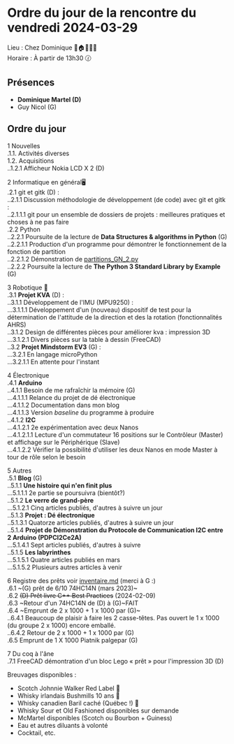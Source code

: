 # Ordre du jour de la rencontre du vendredi 2024-03-29

Lieu :    Chez Dominique  🎄🏠🌳🌲🌵    
Horaire : À partir de 13h30 🕜  
## Présences
* **Dominique Martel (D)**  
* Guy Nicol (G)  

## Ordre du jour
1 Nouvelles  
.1.1.  Activités diverses  
1.2.  Acquisitions  
..1.2.1 Afficheur Nokia LCD X 2 (D)  

2 Informatique en général🖥  
.2.1 git et gitk (D) :  
..2.1.1 Discussion méthodologie de développement (de code) avec git et gitk :  
..2.1.1.1 git pour un ensemble de dossiers de projets : meilleures pratiques et choses à ne pas faire  
.2.2 Python  
..2.2.1 Poursuite de la lecture de **Data Structures & algorithms in Python** (G)  
..2.2.1.1 Production d'un programme pour démontrer le fonctionnement de la fonction de partition  
..2.2.1.2 Démonstration de [partitions_GN_2.py](https://github.com/stardom1957/DGMaNi/blob/main/demonstrations/partitions_GN_2.py)  
..2.2.2 Poursuite la lecture de **The Python 3 Standard Library by Example** (G)  

3 Robotique 🤖  
.3.1 **Projet KVA** (D) :   
..3.1.1 Développement de l'IMU (MPU9250) :  
...3.1.1.1 Développement d'un (nouveau) dispositif de test pour la détermination de l'attitude de la direction et des la rotation (fonctionnalités AHRS)  
..3.1.2 Design de différentes pièces pour améliorer kva : impression 3D  
...3.1.2.1 Divers pièces sur la table à dessin (FreeCAD)  
..3.2 **Projet Mindstorm EV3** (G) :  
...3.2.1 En langage microPython  
...3.2.1.1 En attente pour l'instant  

4 Électronique  
.4.1 **Arduino**  
..4.1.1 Besoin de me rafraîchir la mémoire (G)  
...4.1.1.1 Relance du projet de dé électronique  
...4.1.1.2 Documentation dans mon blog  
...4.1.1.3 Version *baseline* du programme à produire  
..4.1.2 **I2C**  
...4.1.2.1 2e expérimentation avec deux Nanos  
...4.1.2.1.1 Lecture d'un commutateur 16 positions sur le Contrôleur (Master) et affichage sur le Périphérique (Slave)  
...4.1.2.2 Vérifier la possibilité d'utiliser les deux Nanos en mode Master à tour de rôle selon le besoin  

5 Autres  
.5.1 **Blog** (G)  
..5.1.1 **Une histoire qui n'en finit plus**  
...5.1.1.1 2e partie se poursuivra (bientôt?)  
..5.1.2 **Le verre de grand-père**  
...5.1.2.1 Cinq articles publiés, d'autres à suivre un jour  
..5.1.3 **Projet : Dé électronique**  
..5.1.3.1 Quatorze articles publiés, d'autres à suivre un jour  
..5.1.4 **Projet de Démonstration du Protocole de Communication I2C entre 2 Arduino (PDPCI2Ce2A)**  
...5.1.4.1 Sept articles publiés, d'autres à suivre  
..5.1.5 **Les labyrinthes**  
...5.1.5.1 Quatre articles publiés en mars  
...5.1.5.2 Plusieurs autres articles à venir  

6 Registre des prêts voir [inventaire.md](./inventaire.md) (merci à G :)   
.6.1 ~(G) prêt de 6/10 74HC14N  (mars 2023)~  
.6.2 ~~(D) Prêt livre C++ Best Practices~~ (2024-02-09)  
.6.3 ~Retour d'un 74HC14N de (D) à (G)~FAIT  
.6.4 ~Emprunt de 2 x 1000 + 1 x 1000 par (G)~  
..6.4.1 Beaucoup de plaisir à faire les 2 casse-têtes. Pas ouvert le 1 x 1000 (du groupe 2 x 1000) encore emballé.  
..6.4.2 Retour de 2 x 1000 + 1 x 1000 par (G)  
.6.5 Emprunt de 1 X 1000 Piatnik palgepar (G)  

7 Du coq à l'âne  
.7.1 FreeCAD démontration d'un bloc Lego « prêt » pour l'impression 3D (D)  


Breuvages disponibles :  
  * Scotch Johnnie Walker Red Label 🥃
  * Whisky irlandais Bushmills 10 ans 🥃
  * Whisky canadien Baril caché (Québec !) 🥃   
  * Whisky Sour et Old Fashioned disponibles sur demande
  * McMartel disponibles (Scotch ou Bourbon + Guiness)
  * Eau et autres diluants à volonté
  * Cocktail, etc.
